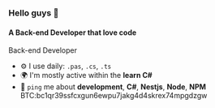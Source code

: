 ### Hello guys 👋

#### A Back-end Developer that love code

Back-end Developer


- ⚙️ I use daily: `.pas`, `.cs`, `.ts`
- 🌍 I'm mostly active within the **learn C#**
- 💬 `ping` me about **development**, **C#**, **Nestjs**, **Node**, **NPM**
BTC:bc1qr39ssfcxgun6ewpu7jakg4d4skrex74mpgdzgw